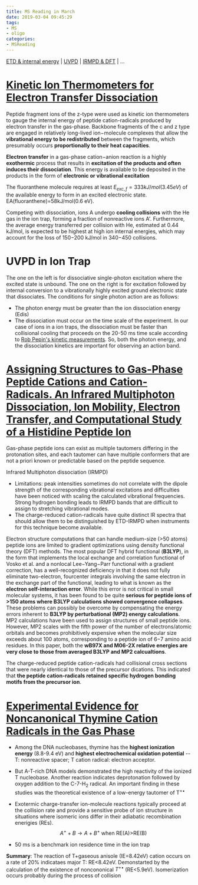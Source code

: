 ```yaml
---
title: MS Reading in March
date: 2019-03-04 09:45:29
tags:
- MS
- oligo
categories:
- MSReading
---
```


[ETD & internal energy](#ETDE) | [UVPD](#uvpd) | [IRMPD & DFT](#irdft) | ...

# <jump id='ETDE'>[Kinetic Ion Thermometers for Electron Transfer Dissociation](https://pubs.acs.org/doi/abs/10.1021/jp510244d)</jump>

Peptide fragment ions of the z-type were used as kinetic ion thermometers to gauge the internal energy of peptide cation-radicals produced by electron transfer in the gas-phase. Backbone fragments of the c and z type are engaged in relatively long-lived ion−molecule complexes that allow the **vibrational energy to be redistributed** between the fragments, which presumably occurs **proportionally to their heat capacities**.

**Electron transfer** in a gas-phase cation−anion reaction is a highly **exothermic** process that results in **excitation of the products and often induces their dissociation**. This energy is available to be deposited in the products in the form of **electronic or vibrational excitation**

The fluoranthene molecule requires at least $E_{exc,f}=333kJ/mol (3.45eV)$ of the available energy to form in an excited electronic state. EA(fluoranthene)=58kJ/mol(0.6 eV).

Competing with dissociation, ions A undergo **cooling collisions** with the He gas in the ion trap, forming a fraction of nonreactive ions A'. Furthermore, the average energy transferred per collision with He, estimated at 0.44 kJ/mol, is expected to be highest at high ion internal energies, which may account for the loss of 150−200 kJ/mol in 340−450 collisions.


# <jump id='uvpd'>UVPD in Ion Trap</jump>

The one on  the left is for dissociative single-photon excitation where the excited state is unbound. The one on the right is for excitation followed by internal conversion to a vibrationally highly excited ground electronic state that dissociates.  The conditions for single photon action are as follows:
- The photon energy must be greater than the ion dissociation energy (Edis)
- The dissociation must occur on the time scale of the experiment.  In our case of ions in a ion traps, the dissociation must be faster than collisional cooling that proceeds on the 20-50 ms time scale according to [Rob Pepin's kinetic measurements](#ETDE).  So, both the photon energy, and the dissociation kinetics are important for observing an action band.

# <jump id='irdft'>[Assigning Structures to Gas-Phase Peptide Cations and Cation-Radicals. An Infrared Multiphoton Dissociation, Ion Mobility, Electron Transfer, and Computational Study of a Histidine Peptide Ion](https://pubs.acs.org/doi/abs/10.1021/jp3000784)</jump>

Gas-phase peptide ions can exist as multiple tautomers differing in the protonation sites, and each tautomer can have multiple conformers that are not a priori known or predictable based on the peptide sequence.

Infrared Multiphoton dissociation (IRMPD)
- Limitations: peak intensities sometimes do not correlate with the dipole strength of the corresponding vibrational excitations and difficulties have been noticed with scaling the calculated vibrational frequencies. Strong hydrogen bonding leads to IRMPD bands that are difficult to assign to stretching vibrational modes. 
- The charge-reduced cation-radicals have quite distinct IR spectra that should allow them to be distinguished by ETD-IRMPD when instruments for this technique become available.

Electron structure computations that can handle medium-size (>50 atoms) peptide ions are limited to gradient optimizations using density functional theory (DFT) methods. The most popular DFT hybrid functional (**B3LYP**), in the form that implements the local exchange and correlation functional of Vosko et al. and a nonlocal Lee−Yang−Parr functional with a gradient correction, has a well-recognized deficiency in that it does not fully eliminate two-electron, fourcenter integrals involving the same electron in the exchange part of the functional, leading to what is known as the **electron self-interaction error**. While this error is not critical in small molecular systems, it has been found to be quite **serious for peptide ions of >150 atoms where B3LYP calculations showed convergence collapses**. These problems can possibly be overcome by compensating the energy errors inherent to **B3LYP by perturbational (MP2) energy calculations**. MP2 calculations have been used to assign structures of small peptide ions. However, MP2 scales with the fifth power of the number of electrons/atomic orbitals and becomes prohibitively expensive when the molecular size exceeds about 100 atoms, corresponding to a peptide ion of 6−7 amino acid residues. In this paper, both the **wB97X and M06-2X relative energies are very close to those from averaged B3LYP and MP2 calcualtions**.

The charge-reduced peptide cation-radicals had collisional cross sections that were nearly identical to those of the precursor dications. This indicated that **the peptide cation-radicals retained specific hydrogen bonding motifs from the precursor ion**.

# [Experimental Evidence for Noncanonical Thymine Cation Radicals in the Gas Phase](https://pubs.acs.org/doi/abs/10.1021/acs.jpcb.7b09872)

- Among the DNA nucleobases, thymine has the **highest ionization energy** (8.8-9.4 eV) and **highest electrochemical oxidation potential** -- T: nonreactive spacer; T cation radical: electron acceptor.

- But A-T-rich DNA models demonstrated the high reactivity of the ionized T nucleobase. Another reaction indicates deprotonation followed by oxygen addition to the C-7-H$_2$ radical. An important finding in these studies was the theoretical existence of a low-energy tautomer of T$^{+\bullet}$

- Exotermic charge-transfer ion-molecule reactions typically proceed at the collision rate and provide a sensitive probe of ion structure in situations where isomeric ions differ in their adiabatic recombination enerigies (REs). 
$$A^+ + B \rightarrow A + B^+ \text{ when RE(A)>RE(B)} $$

- 50 ms is a benchmark ion residence time in the ion trap

**Summary**: The reaction of T+gaseous anisole (IE=8.42eV) cation occurs on a rate of 20% indicataes major T: RE<8.42eV. Demonstarted by the calculation of the existence of noncononical $T^{+\bullet}$ (RE<5.9eV). Isomerization occurs probably during the process of collision

